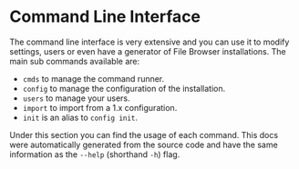 # Command Line Interface

The command line interface is very extensive and you can use it to modify settings, users or even have a generator of File Browser installations. The main sub commands available are:

* `cmds` to manage the command runner.
* `config` to manage the configuration of the installation.
* `users` to manage your users.
* `import` to import from a 1.x configuration.
* `init` is an alias to `config init`.

Under this section you can find the usage of each command. This docs were automatically generated from the source code and have the same information as the `--help` \(shorthand `-h`\) flag.

